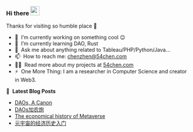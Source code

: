 ### Hi there <a href="https://www.54chen.com/"><img src="https://media.giphy.com/media/hvRJCLFzcasrR4ia7z/giphy.gif" width="25px"></a>
Thanks for visiting so humble place :rofl:

- 🔭 &nbsp;I’m currently working on something cool :wink:
- 🌱 &nbsp;I’m currently learning DAO, Rust
- 💬 &nbsp;Ask me about anything related to Tableau/PHP/Python/Java...
- 📫 &nbsp;How to reach me: chenzhen@54chen.com
- 👨‍💻 &nbsp;Read more about my projects at [54chen.com](https://www.54chen.com/)
- ⚡ &nbsp;One More Thing: I am a researcher in Computer Science and creator in Web3.

📕 &nbsp;**Latest Blog Posts**
<!-- BLOG-POST-LIST:START -->
- [DAOs, A Canon](https://t.54chen.com/daos-canon/)
- [DAOs加农炮](https://t.54chen.com/cn/daos-canon/)
- [The economical history of Metaverse](https://t.54chen.com/daos-history/)
- [元宇宙的经济历史入门](https://t.54chen.com/cn/daos-history/)
<!-- BLOG-POST-LIST:END -->
